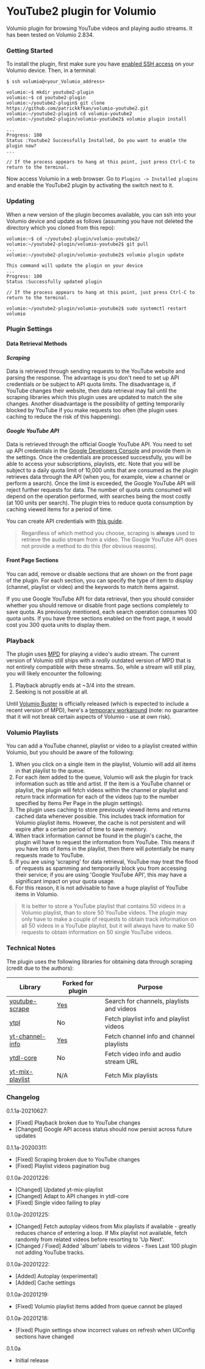 # YouTube2 plugin for Volumio

Volumio plugin for browsing YouTube videos and playing audio streams. It has been tested on Volumio 2.834.

### Getting Started

To install the plugin, first make sure you have [enabled SSH access](https://volumio.github.io/docs/User_Manual/SSH.html) on your Volumio device. Then, in a terminal:

```
$ ssh volumio@<your_Volumio_address>

volumio:~$ mkdir youtube2-plugin
volumio:~$ cd youtube2-plugin
volumio:~/youtube2-plugin$ git clone https://github.com/patrickkfkan/volumio-youtube2.git
volumio:~/youtube2-plugin$ cd volumio-youtube2
volumio:~/youtube2-plugin/volumio-youtube2$ volumio plugin install

...
Progress: 100
Status :Youtube2 Successfully Installed, Do you want to enable the plugin now?
...

// If the process appears to hang at this point, just press Ctrl-C to return to the terminal.
```

Now access Volumio in a web browser. Go to ``Plugins -> Installed plugins`` and enable the YouTube2 plugin by activating the switch next to it.

### Updating

When a new version of the plugin becomes available, you can ssh into your Volumio device and update as follows (assuming you have not deleted the directory which you cloned from this repo):

```
volumio:~$ cd ~/youtube2-plugin/volumio-youtube2/
volumio:~/youtube2-plugin/volumio-youtube2$ git pull
...
volumio:~/youtube2-plugin/volumio-youtube2$ volumio plugin update

This command will update the plugin on your device
...
Progress: 100
Status :Successfully updated plugin

// If the process appears to hang at this point, just press Ctrl-C to return to the terminal.

volumio:~/youtube2-plugin/volumio-youtube2$ sudo systemctl restart volumio
```

### Plugin Settings

#### Data Retrieval Methods

#### *Scraping*

Data is retrieved through sending requests to the YouTube website and parsing the response. The advantage is you don't need to set up API credentials or be subject to API quota limits. The disadvantage is, if YouTube changes their website, then data retrieval may fail until the scraping libraries which this plugin uses are updated to match the site changes. Another disadvantage is the possibility of getting temporarily blocked by YouTube if you make requests too often (the plugin uses caching to reduce the risk of this happening).

#### *Google YouTube API*

Data is retrieved through the official Google YouTube API. You need to set up API credentials in the [Google Developers Console](https://console.developers.google.com) and provide them in the settings. Once the credentials are processed successfully, you will be able to access your subscriptions, playlists, etc. Note that you will be subject to a daily quota limit of 10,000 units that are consumed as the plugin retrieves data through the API (when you, for example, view a channel or perform a search). Once the limit is exceeded, the Google YouTube API will reject further requests for data. The number of quota units consumed will depend on the operation performed, with searches being the most costly (at 100 units per search). The plugin tries to reduce quota consumption by caching viewed items for a period of time.

You can create API credentials with [this guide](./gapi_setup.md).

>Regardless of which method you choose, scraping is **always** used to retrieve the audio stream from a video. The Google YouTube API does not provide a method to do this (for obvious reasons).

#### Front Page Sections

You can add, remove or disable sections that are shown on the front page of the plugin. For each section, you can specify the type of item to display (channel, playlist or video) and the keywords to match items against.

If you use Google YouTube API for data retrieval, then you should consider whether you should remove or disable front page sections completely to save quota. As previously mentioned, each search operation consumes 100 quota units. If you have three sections enabled on the front page, it would cost you 300 quota units to display them.

### Playback

The plugin uses [MPD](https://www.musicpd.org/) for playing a video's audio stream. The current version of Volumio still ships with a *really* outdated version of MPD that is not entirely compatible with these streams. So, while a stream will still play, you will likely encounter the following:

1. Playback abruptly ends at ~3/4 into the stream.
2. Seeking is not possible at all.

Until [Volumio Buster](https://community.volumio.org/t/volumio-x86-debian-buster-debugging-party-beta/11899) is officially released (which is expected to include a recent version of MPD), here's a [temporary workaround](https://community.volumio.org/t/mpd-0-21-16-for-volumio-arm-armv7-and-x86/11554) (note: no guarantee that it will not break certain aspects of Volumio - use at own risk).

### Volumio Playlists

You can add a YouTube channel, playlist or video to a playlist created within Volumio, but you should be aware of the following:
1. When you click on a single item in the playlist, Volumio will add all items in that playlist to the queue.
2. For each item added to the queue, Volumio will ask the plugin for track information such as title and artist. If the item is a YouTube channel or playlist, the plugin will fetch videos within the channel or playlist and return track information for each of the videos (up to the number specified by Items Per Page in the plugin settings).
3. The plugin uses caching to store previously viewed items and returns cached data whenever possible. This includes track information for Volumio playlist items. However, the cache is not persistent and will expire after a certain period of time to save memory.
4. When track information cannot be found in the plugin's cache, the plugin will have to request the information from YouTube. This means if you have lots of items in the playlist, then there will potentially be many requests made to YouTube.
5. If you are using 'scraping' for data retrieval, YouTube may treat the flood of requests as spamming and temporarily block you from accessing their service; if you are using 'Google YouTube API', this may have a significant impact on your quota usage.
6. For this reason, it is not advisable to have a huge playlist of YouTube items in Volumio.

>It is better to store a YouTube playlist that contains 50 videos in a Volumio playlist, than to store 50 YouTube videos. The plugin may only have to make a couple of requests to obtain track information on all 50 videos in a YouTube playlist, but it will always have to make 50 requests to obtain information on 50 single YouTube videos.

### Technical Notes

The plugin uses the following libraries for obtaining data through scraping (credit due to the authors):

|Library                                                          |Forked for plugin                                     |Purpose                                    |
|-----------------------------------------------------------------|------------------------------------------------------|-------------------------------------------|
|[youtube-scrape](https://github.com/HermanFassett/youtube-scrape)|[Yes](https://github.com/patrickkfkan/youtube-scrape) |Search for channels, playlists and videos  |
|[ytpl](https://github.com/TimeForANinja/node-ytpl)               |No                                                    |Fetch playlist info and playlist videos    |
|[yt-channel-info](https://github.com/FreeTubeApp/yt-channel-info)|[Yes](https://github.com/patrickkfkan/yt-channel-info)|Fetch channel info and channel playlists   |
|[ytdl-core](https://www.npmjs.com/package/ytdl-core)             |No                                                    |Fetch video info and audio stream URL      |
|[yt-mix-playlist](https://github.com/patrickkfkan/yt-mix-playlist)|N/A                                                  |Fetch Mix playlists                        |

### Changelog

0.1.1a-20210627:
- [Fixed] Playback broken due to YouTube changes
- [Changed] Google API access status should now persist across future updates

0.1.1a-20200311:
- [Fixed] Scraping broken due to YouTube changes
- [Fixed] Playlist videos pagination bug

0.1.0a-20201226:
- [Changed] Updated yt-mix-playlist
- [Changed] Adapt to API changes in ytdl-core
- [Fixed] Single video failing to play

0.1.0a-20201225:
- [Changed] Fetch autoplay videos from Mix playlists if available - greatly reduces chance of entering a loop. If Mix playlist not available, fetch randomly from related videos before resorting to 'Up Next'.
- [Changed / Fixed] Added 'album' labels to videos - fixes Last 100 plugin not adding YouTube tracks.

0.1.0a-20201222:
- [Added] Autoplay (experimental)
- [Added] Cache settings

0.1.0a-20201219:
- [Fixed] Volumio playlist items added from queue cannot be played

0.1.0a-20201218:
- [Fixed] Plugin settings show incorrect values on refresh when UIConfig sections have changed

0.1.0a
- Initial release
